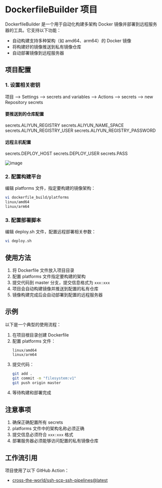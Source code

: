 # DockerfileBuilder 项目

DockerfileBuilder 是一个用于自动化构建多架构 Docker 镜像并部署到远程服务器的工具。它支持以下功能：

- 自动构建支持多种架构（如 amd64、arm64）的 Docker 镜像
- 将构建好的镜像推送到私有镜像仓库
- 自动部署镜像到远程服务器

## 项目配置

### 1. 设置相关密钥
项目 --> Settings --> secrets and variables --> Actions --> secrets --> new Repository secrets 

#### 要推送到的仓库配置
secrets.ALIYUN_REGISTRY
secrets.ALIYUN_NAME_SPACE  
secrets.ALIYUN_REGISTRY_USER
secrets.ALIYUN_REGISTRY_PASSWORD

#### 远程主机配置
secrets.DEPLOY_HOST
secrets.DEPLOY_USER
secrets.PASS

![image](https://github.com/user-attachments/assets/e8794d15-2edc-492d-888c-4339cab3207d)

### 2. 配置构建平台
编辑 platforms 文件，指定要构建的镜像架构：
```bash
vi dockerfile_build/platforms
linux/amd64
linux/arm64
```

### 3. 配置部署脚本
编辑 deploy.sh 文件，配置远程部署相关参数：
```bash
vi deploy.sh
```

## 使用方法

1. 将 Dockerfile 文件放入项目目录
2. 配置 platforms 文件指定要构建的架构
3. 提交代码到 master 分支，提交信息格式为 `xxx:xxx`
4. 项目会自动构建镜像并推送到配置的私有仓库
5. 镜像构建完成后会自动部署到配置的远程服务器

## 示例

以下是一个典型的使用流程：

1. 在项目根目录创建 Dockerfile
2. 配置 platforms 文件：
   ```
   linux/amd64
   linux/arm64
   ```
3. 提交代码：
   ```bash
   git add .
   git commit -m "filesystem:v1"
   git push origin master
   ```
4. 等待构建和部署完成

## 注意事项

1. 确保正确配置所有 secrets
2. platforms 文件中的架构名称必须正确
3. 提交信息必须符合 `xxx:xxx` 格式
4. 部署服务器必须能够访问配置的私有镜像仓库

## 工作流引用

项目使用了以下 GitHub Action：
- [cross-the-world/ssh-scp-ssh-pipelines@latest](https://github.com/cross-the-world/ssh-scp-ssh-pipelines)

